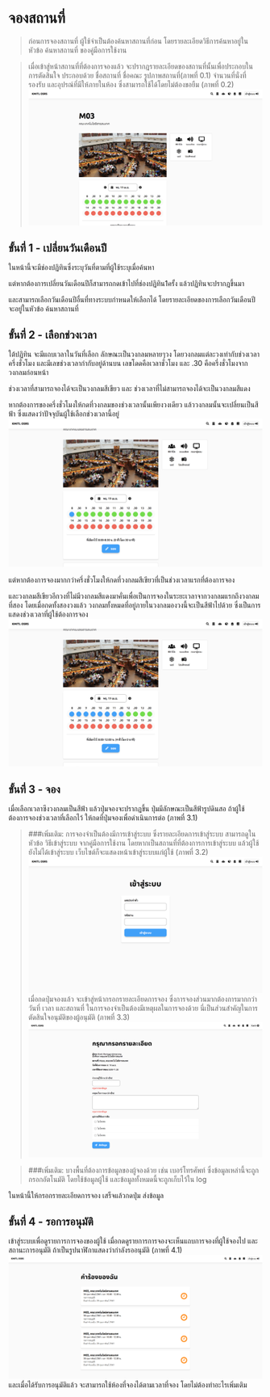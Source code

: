 # จองสถานที่
> ก่อนการจองสถานที่ ผู้ใช้จำเป็นต้องค้นหาสถานที่ก่อน โดยรายละเอียดวิธีการค้นหาอยู่ในหัวข้อ ค้นหาสถานที่ ของคู่มือการใช้งาน <br>

> เมื่อเข้าสู่หน้าสถานที่ที่ต้องการจองแล้ว จะปรากฎรายละเอียดของสถานที่นั้นเพื่อประกอบในการตัดสินใจ ประกอบด้วย ชื่อสถานที่ ชื่อคณะ รูปภาพสถานที่(ภาพที่ 0.1) จำนวนที่นั่งที่รองรับ และอุปรณ์ที่มีให้ภายในห้อง ซึ่งสามารถใช้ได้โดยไม่ต้องขอยืม (ภาพที่ 0.2)
![](../../img/room-info/overall.png)

## ขั้นที่ 1 - เปลี่ยนวันเดือนปี
ในหน้านี้จะมีช่องปฏิทินซึ่งระบุวันที่ตามที่ผู้ใช้ระบุเมื่อค้นหา <br> 

แต่หากต้องการเปลี่ยนวันเดือนปีก็สามารถกดเข้าไปที่ช่องปฏิทิน1ครั้ง แล้วปฏิทินจะปรากฎขึ้นมา <br> 

และสามารถเลือกวันเดือนปีอื่นที่ทางระบบกำหนดให้เลือกได้ โดยรายละเอียดของการเลือกวันเดือนปี จะอยู่ในหัวข้อ ค้นหาสถานที่ 

## ขั้นที่ 2 - เลือกช่วงเวลา
ใต้ปฏิทิน จะมีแถบเวลาในวันที่เลือก ลักษณะเป็นวงกลมหลายๆวง โดยวงกลมแต่ละวงเท่ากับช่วงเวลาครึ่งชั่วโมง และมีเลขช่วงเวลากำกับอยู่ด้านบน เลขโดดคือเวลาชั่วโมง และ .30 คือครึ่งชั่วโมงจากวงกลมก่อนหน้า <br>

ช่วงเวลาที่สามารถจองได้จะเป็นวงกลมสีเขียว และ ช่วงเวลาที่ไม่สามารถจองได้จะเป็นวงกลมสีแดง <br>

หากต้องการของครึ่งชั่วโมงให้กดที่วงกลมของช่วงเวลานั้นเพียงวงเดียว แล้ววงกลมนั้นจะเปลี่ยนเป็นสีฟ้า ซึ่งแสดงว่าปัจจุบันผู้ใช้เลือกช่วงเวลานี้อยู่ <br>
![](../../img/room-info/select%20time.png)

แต่หากต้องการจองมากกว่าครึ่งชั่วโมงให้กดที่วงกลมสีเขียวที่เป็นช่วงเวลาแรกที่ต้องการจอง <br> 

และวงกลมสีเขียวอีกวงที่ไม่มีวงกลมสีแดงมาคั่นเพื่อเป็นการจองในระยะเวลาจากวงกลมแรกถึงวงกลมที่สอง โดยเมื่อกดทั้งสองวงแล้ว วงกลมทั้งหมดที่อยู่ภายในวงกลมองวงนี้จะเป็นสีฟ้าไปด้วย ซึ่งเป็นการแสดงช่วงเวลาที่ผู้ใช้ต้องการจอง <br>
![](../../img/room-info/select%20time%20range.png)

## ขั้นที่ 3 - จอง
เมื่อเลือกเวลาซึงวงกลมเป็นสีฟ้า แล้วปุ่มจองจะปรากฏขึ้น ปุ่มมีลักษณะเป็นสีฟ้ารูปดินสอ ถ้าผู้ใช้ต้องการจองช่วงเวลาที่เลือกไว้ ให้กดที่ปุ่มจองเพื่อดำเนินการต่อ (ภาพที่ 3.1)<br>

> ###เพิ่มเติม:
> การจองจำเป็นต้องมีการเข้าสู่ระบบ ซึ่งรายละเอียดการเข้าสู่ระบบ สามารถดูในหัวข้อ วิธีเข้าสู่ระบบ จากคู่มือการใช้งาน
> โดยหากเป็นสถานที่ที่ต้องการการเข้าสู่ระบบ แล้วผู้ใช้ยังไม่ได้เข้าสู่ระบบ เว็บไซต์ก็จะแสดงหน้าเข้าสู่ระบบแก่ผู้ใช้ (ภาพที่ 3.2)<br>
![](../../img/Screen%20Shot%202018-04-19%20at%2009.07.15.png)
เมื่อกดปุ่มจองแล้ว จะเข้าสู่หน้ากรอกรายละเอียดการจอง ซึ่งการจองส่วนมากต้องการมากกว่าวันที่ เวลา และสถานที่ ในการจองจำเป็นต้องมีเหตุผลในการจองด้วย นี่เป็นส่วนสำคัญในการตัดสินใจอนุมัติของผู้อนุมัติ (ภาพที่ 3.3)<br>
![](../../img/form-request/form-without-info.png)

> ###เพิ่มเติม:
> บางพื้นที่ต้องการข้อมูลของผู้จองด้วย เช่น เบอร์โทรศัพท์ ซึ่งข้อมูลเหล่านี้จะถูกกรอกอัตโนมัติ โดยใช้ข้อมูลผู้ใช้ และข้อมูลทั้งหมดนี้จะถูกเก็บไว้ใน log

ในหน้านี้ให้กรอกรายละเอียดการจอง เสร็จแล้วกดปุ่ม ส่งข้อมูล

## ขั้นที่ 4 - รอการอนุมัติ
เข้าสู่ระบบเพื่อดูรายการการจองของผู้ใช้ เมื่อกดดูรายการการจองจะเห็นแถบการจองที่ผู้ใช้จองไป และ สถานะการอนุมัติ ถ้าเป็นรูปนาฬิกาแสดงว่ากำลังรออนุมัติ (ภาพที่ 4.1)<br>
![](../../img/user-request/overall.png)
และเมื่อได้รับการอนุมัติแล้ว จะสามารถใช้ห้องที่จองได้ตามเวลาที่จอง โดยไม่ต้องทำอะไรเพิ่มเติม
